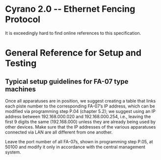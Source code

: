 # Cyrano 2.0 -- Ethernet Fencing Protocol
It is exceedingly hard to find online references to this specification.

# General Reference for Setup and Testing

## Typical setup guidelines for FA-07 type machines
Once all apparatuses are in position, we suggest creating a table that 
links each piste number to the corresponding FA-07’s IP address, which can 
be modified via programming step P.04 (chapter 5.2); we suggest using an IP 
address between 192.168.000.020 and 192.168.000.254, i.e., leaving the first 9 digits the same (192.168.000) unless they are already being used by other devices. Make sure that the IP addresses of the various apparatuses connected via LAN are all different from one another.

Leave the port number of all FA-07s, shown in programming step P.05, at 50100 and modify it only in accordance with the central management system.

